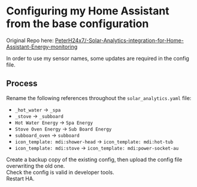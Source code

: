 # Configuring my Home Assistant from the base configuration

Original Repo here: [PeterH24x7/-Solar-Analytics-integration-for-Home-Assistant-Energy-monitoring](https://github.com/PeterH24x7/-Solar-Analytics-integration-for-Home-Assistant-Energy-monitoring)

In order to use my sensor names, some updates are required in the config file.

## Process

Rename the following references throughout the `solar_analytics.yaml` file:

- `_hot_water` -> `_spa`
- `_stove` -> `_subboard`
- `Hot Water Energy` -> `Spa Energy`
- `Stove Oven Energy` -> `Sub Board Energy`
- `subboard_oven` -> `subboard`
- `icon_template: mdi:shower-head` -> `icon_template: mdi:hot-tub`
- `icon_template: mdi:stove` -> `icon_template: mdi:power-socket-au`

Create a backup copy of the existing config, then upload the config file overwriting the old one.  
Check the config is valid in developer tools.  
Restart HA.  
